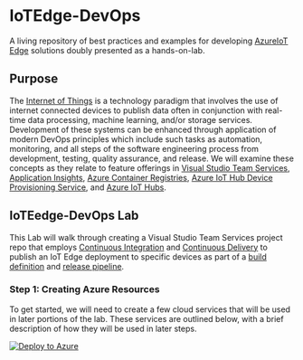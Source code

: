 # IoTEdge-DevOps

A living repository of best practices and examples for developing [AzureIoT Edge](https://docs.microsoft.com/en-us/azure/iot-edge/) solutions doubly presented as a hands-on-lab.

## Purpose

The [Internet of Things](https://en.wikipedia.org/wiki/Internet_of_things) is a technology paradigm that involves the use of internet connected devices to publish data often in conjunction with real-time data processing, machine learning, and/or storage services.  Development of these systems can be enhanced through application of modern DevOps principles which include such tasks as automation, monitoring, and all steps of the software engineering process from development, testing, quality assurance, and release.  We will examine these concepts as they relate to feature offerings in [Visual Studio Team Services](https://visualstudio.microsoft.com/team-services/), [Application Insights](https://azure.microsoft.com/en-us/services/application-insights/), [Azure Container Registries](https://azure.microsoft.com/en-us/services/container-registry/), [Azure IoT Hub Device Provisioning Service](https://docs.microsoft.com/en-us/azure/iot-dps/), and [Azure IoT Hubs](https://azure.microsoft.com/en-us/services/iot-hub/).

## IoTEedge-DevOps Lab

This Lab will walk through creating a Visual Studio Team Services project repo that employs [Continuous Integration](https://docs.microsoft.com/en-us/azure/devops/what-is-continuous-integration) and [Continuous Delivery](https://docs.microsoft.com/en-us/azure/devops/what-is-continuous-delivery) to publish an IoT Edge deployment to specific devices as part of a [build definition](https://docs.microsoft.com/en-us/cli/vsts/build/definition) and [release pipeline](https://docs.microsoft.com/en-us/vsts/pipelines/release/). 

### Step 1: Creating Azure Resources

To get started, we will need to create a few cloud services that will be used in later portions of the lab.  These services are outlined below, with a brief description of how they will be used in later steps.  

[![Deploy to Azure](http://azuredeploy.net/deploybutton.png)](https://azuredeploy.net/)